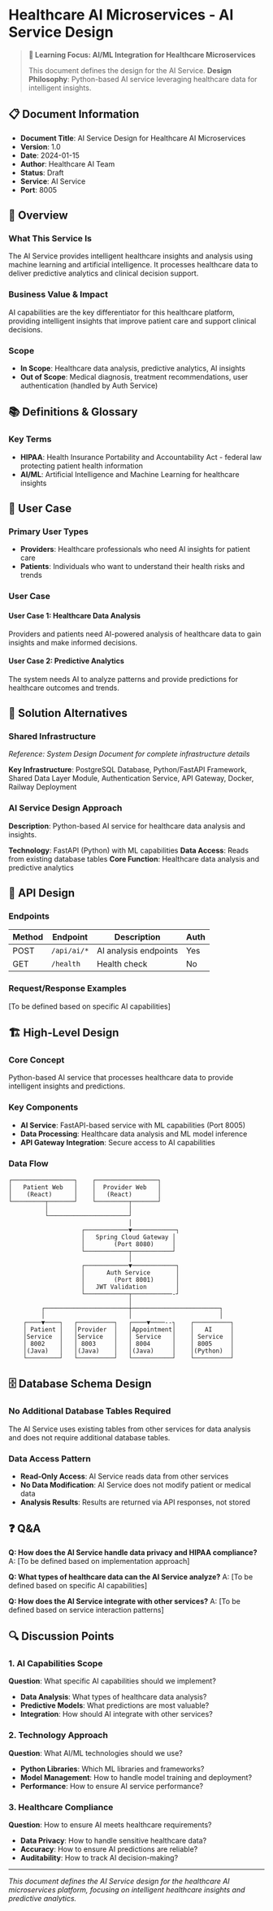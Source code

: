 # Healthcare AI Microservices - AI Service Design

> **🎯 Learning Focus: AI/ML Integration for Healthcare Microservices**
>
> This document defines the design for the AI Service.
> **Design Philosophy**: Python-based AI service leveraging healthcare data for intelligent insights.

## 📋 **Document Information**

- **Document Title**: AI Service Design for Healthcare AI Microservices
- **Version**: 1.0
- **Date**: 2024-01-15
- **Author**: Healthcare AI Team
- **Status**: Draft
- **Service**: AI Service
- **Port**: 8005

## 🎯 **Overview**

### **What This Service Is**
The AI Service provides intelligent healthcare insights and analysis using machine learning and artificial intelligence. It processes healthcare data to deliver predictive analytics and clinical decision support.

### **Business Value & Impact**
AI capabilities are the key differentiator for this healthcare platform, providing intelligent insights that improve patient care and support clinical decisions.

### **Scope**
- **In Scope**: Healthcare data analysis, predictive analytics, AI insights
- **Out of Scope**: Medical diagnosis, treatment recommendations, user authentication (handled by Auth Service)

## 📚 **Definitions & Glossary**

### **Key Terms**
- **HIPAA**: Health Insurance Portability and Accountability Act - federal law protecting patient health information
- **AI/ML**: Artificial Intelligence and Machine Learning for healthcare insights

## 👥 **User Case**

### **Primary User Types**
- **Providers**: Healthcare professionals who need AI insights for patient care
- **Patients**: Individuals who want to understand their health risks and trends


### **User Case**

#### **User Case 1: Healthcare Data Analysis**
Providers and patients need AI-powered analysis of healthcare data to gain insights and make informed decisions.

#### **User Case 2: Predictive Analytics**
The system needs AI to analyze patterns and provide predictions for healthcare outcomes and trends.

## 🔧 **Solution Alternatives**

### **Shared Infrastructure**
*Reference: System Design Document for complete infrastructure details*

**Key Infrastructure**: PostgreSQL Database, Python/FastAPI Framework, Shared Data Layer Module, Authentication Service, API Gateway, Docker, Railway Deployment

### **AI Service Design Approach**
**Description**: Python-based AI service for healthcare data analysis and insights.

**Technology**: FastAPI (Python) with ML capabilities
**Data Access**: Reads from existing database tables
**Core Function**: Healthcare data analysis and predictive analytics

## 🔌 **API Design**

### **Endpoints**
| Method | Endpoint | Description | Auth |
|--------|----------|-------------|------|
| POST | `/api/ai/*` | AI analysis endpoints | Yes |
| GET | `/health` | Health check | No |

### **Request/Response Examples**
[To be defined based on specific AI capabilities]

## 🏗️ **High-Level Design**

### **Core Concept**
Python-based AI service that processes healthcare data to provide intelligent insights and predictions.

### **Key Components**
- **AI Service**: FastAPI-based service with ML capabilities (Port 8005)
- **Data Processing**: Healthcare data analysis and ML model inference
- **API Gateway Integration**: Secure access to AI capabilities

### **Data Flow**
```
┌─────────────────┐    ┌─────────────────┐
│   Patient Web   │    │  Provider Web   │
│    (React)      │    │   (React)       │
└─────────┬───────┘    └─────────┬───────┘
          │                      │
          └──────────────────────┘
                                 │
                    ┌────────────▼────────────┐
                    │   Spring Cloud Gateway │
                    │        (Port 8080)     │
                    └────────────┬───────────┘
                                 │
                    ┌────────────▼────────────┐
                    │      Auth Service       │
                    │        (Port 8001)      │
                    │   JWT Validation        │
                    └────────────┬───────────-┘
                                 │
         ┌───────────────────────┼────────────────────────┐
         │                       │                        │
    ┌────▼────┐   ┌──────────┐   ┌────▼────--┐    ┌──────────┐
    │ Patient │   │Provider  │   │Appointment│    │   AI     │
    │Service  │   │Service   │   │ Service   │    │ Service  │
    │ 8002    │   │ 8003     │   │ 8004      │    │ 8005     │
    │(Java)   │   │(Java)    │   │(Java)     │    │(Python)  │
    └─────────┘   └──────────┘   └───────────┘    └──────────┘
```

## 🗄️ **Database Schema Design**

### **No Additional Database Tables Required**
The AI Service uses existing tables from other services for data analysis and does not require additional database tables.

### **Data Access Pattern**
- **Read-Only Access**: AI Service reads data from other services
- **No Data Modification**: AI Service does not modify patient or medical data
- **Analysis Results**: Results are returned via API responses, not stored

## ❓ **Q&A**

**Q: How does the AI Service handle data privacy and HIPAA compliance?**
A: [To be defined based on implementation approach]

**Q: What types of healthcare data can the AI Service analyze?**
A: [To be defined based on specific AI capabilities]

**Q: How does the AI Service integrate with other services?**
A: [To be defined based on service interaction patterns]

## 🔍 **Discussion Points**

### **1. AI Capabilities Scope**
**Question**: What specific AI capabilities should we implement?
- **Data Analysis**: What types of healthcare data analysis?
- **Predictive Models**: What predictions are most valuable?
- **Integration**: How should AI integrate with other services?

### **2. Technology Approach**
**Question**: What AI/ML technologies should we use?
- **Python Libraries**: Which ML libraries and frameworks?
- **Model Management**: How to handle model training and deployment?
- **Performance**: How to ensure AI service performance?

### **3. Healthcare Compliance**
**Question**: How to ensure AI meets healthcare requirements?
- **Data Privacy**: How to handle sensitive healthcare data?
- **Accuracy**: How to ensure AI predictions are reliable?
- **Auditability**: How to track AI decision-making?

---

*This document defines the AI Service design for the healthcare AI microservices platform, focusing on intelligent healthcare insights and predictive analytics.*
